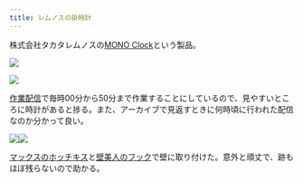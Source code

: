 ```yaml
---
title: レムノスの掛時計
---
```

株式会社タカタレムノスの[MONO Clock](https://www.amazon.co.jp/dp/B004UIT8BK)という製品。

![](https://lh3.googleusercontent.com/1EGlb7mQMyqsn_CxCFB7orQfoNr6Dz1G6z2wZ_Wh3X6jf-WBmduWmHIqqYZCHe2qF1Wp8_kgBwZ2ZIYWUVKpGdD-NmT4K22phkiLH15HpXO7n6jyXFJDipOBAKyRNPBG7I1GZCxtINpbZImW5w)

![](https://lh4.googleusercontent.com/6gcsUUq3uve4Y6q5tpuE2Rvzi-esP1J8e7SJHwrYG9b8VWdPJmo5rDhb9IMnDiw64MBg2g3vip74XS8gcVFCzjBDNrjGiC0DiUTqY4PrFMfhI4_8cz3qTnr7yOYvTawhhpywcTBNZIYDbDzrbQ)

[作業配信](https://www.youtube.com/channel/UC5s-KpSDGzxWPWNv94PnJHw)で毎時00分から50分まで作業することにしているので、見やすいところに時計があると捗る。また、アーカイブで見返すときに何時頃に行われた配信なのか分かって良い。

![](https://lh3.googleusercontent.com/gLo_GAPfwG2n6YxWESBWtPH1lGm47LSujAQZvAPxtCQ4rnUoFwz3rE0xaGgRRX3kW_u-rpxHClXLf61Qwa930Zb8uuZTIMvn4K84xoXuKrHQ58_nZfJDs7DMczIuwTMTzesUp9ZvfXiXKYqGMQ)![](https://lh6.googleusercontent.com/6Ypzn95WbCdMk2zd6M4Wp70P2wlZ12DB2Zf3souWWJosELvQPgtPjtNLQXrD2UyNMfRad9yoqbHUzRkxvg293EQYFDcv41Dp83NrJm1cPzQjWEMGj6HyMvh3sc5r6yD4Em4vuSUlsuRvvFfMSA)

[マックスのホッチキス](https://www.amazon.co.jp/dp/B000O9WRWG)と[壁美人のフック](https://www.amazon.co.jp/dp/B00CU78TDG)で壁に取り付けた。意外と頑丈で、跡もほぼ残らないので助かる。
